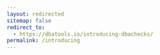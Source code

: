 ```yaml
---
layout: redirected
sitemap: false
redirect_to:
  - https://dbatools.io/introducing-dbachecks/
permalink: /introducing
---
```

